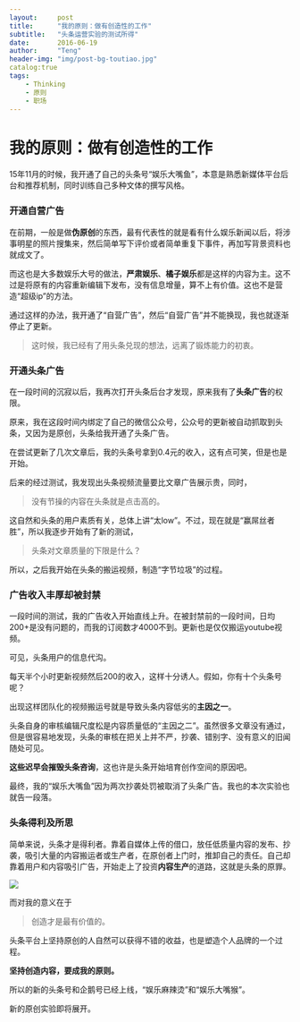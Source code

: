 ```yaml
---
layout:     post
title:      "我的原则：做有创造性的工作"
subtitle:   "头条运营实验的测试所得"
date:       2016-06-19
author:     "Teng"
header-img: "img/post-bg-toutiao.jpg"
catalog:true
tags:
    - Thinking
    - 原则
    - 职场
---
```


# 我的原则：做有创造性的工作

15年11月的时候，我开通了自己的头条号“娱乐大嘴鱼”，本意是熟悉新媒体平台后台和推荐机制，同时训练自己多种文体的撰写风格。

### 开通自营广告

在前期，一般是做**伪原创**的东西，最有代表性的就是看有什么娱乐新闻以后，将涉事明星的照片搜集来，然后简单写下评价或者简单重复下事件，再加写背景资料也就成文了。

而这也是大多数娱乐大号的做法，**严肃娱乐**、**橘子娱乐**都是这样的内容为主。这不过是将原有的内容重新编辑下发布，没有信息增量，算不上有价值。这也不是营造“超级ip”的方法。

通过这样的办法，我开通了“自营广告”，然后“自营广告”并不能换现，我也就逐渐停止了更新。

> 这时候，我已经有了用头条兑现的想法，远离了锻炼能力的初衷。

### 开通头条广告

在一段时间的沉寂以后，我再次打开头条后台才发现，原来我有了**头条广告**的权限。

原来，我在这段时间内绑定了自己的微信公众号，公众号的更新被自动抓取到头条，又因为是原创，头条给我开通了头条广告。

在尝试更新了几次文章后，我的头条号拿到0.4元的收入，这有点可笑，但是也是开始。

后来的经过测试，我发现出头条视频流量要比文章广告展示贵，同时，

> 没有节操的内容在头条就是点击高的。

这自然和头条的用户素质有关，总体上讲“太low”。不过，现在就是“赢屌丝者胜”，所以我逐步开始有了新的测试，

> 头条对文章质量的下限是什么？

所以，之后我开始在头条的搬运视频，制造“字节垃圾”的过程。

### 广告收入丰厚却被封禁

一段时间的测试，我的广告收入开始直线上升。在被封禁前的一段时间，日均200+是没有问题的，而我的订阅数才4000不到。更新也是仅仅搬运youtube视频。

可见，头条用户的信息代沟。

每天半个小时更新视频然后200的收入，这样十分诱人。假如，你有十个头条号呢？

出现这样团队化的视频搬运号就是导致头条内容低劣的**主因之一**。

头条自身的审核编辑尺度松是内容质量低的“主因之二”。虽然很多文章没有通过，但是很容易地发现，头条的审核在把关上并不严，抄袭、错别字、没有意义的旧闻随处可见。

**这些迟早会摧毁头条咨询**，这也许是头条开始培育创作空间的原因吧。

最终，我的“娱乐大嘴鱼”因为两次抄袭处罚被取消了头条广告。我也的本次实验也就告一段落。

### 头条得利及所思

简单来说，头条才是得利者。靠着自媒体上传的借口，放任低质量内容的发布、抄袭，吸引大量的内容搬运者或生产者，在原创者上门时，推卸自己的责任。自己却靠着用户和内容吸引广告，开始走上了投资**内容生产**的道路，这就是头条的原罪。

![](http://7xtgob.com2.z0.glb.clouddn.com/toutiaojietu.png)

而对我的意义在于
> 创造才是最有价值的。

头条平台上坚持原创的人自然可以获得不错的收益，也是塑造个人品牌的一个过程。

**坚持创造内容，要成我的原则。**

所以的新的头条号和企鹅号已经上线，“娱乐麻辣烫”和“娱乐大嘴猴”。

新的原创实验即将展开。

